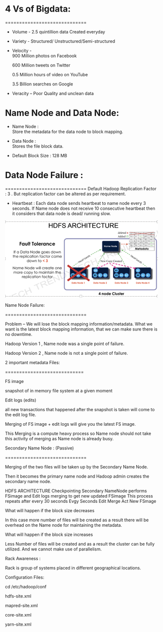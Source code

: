 # 4 Vs of Bigdata: 
============================= 

* Volume  - 2.5 quintillion data Created everyday  

* Variety  - Structured/ Unstructured/Semi-structured  

* Velocity -  
    900 Million photos on Facebook 

    600 Million tweets on Twitter 

    0.5 Million hours of video on YouTube 

    3.5 Billion searches on Google 

* Veracity – Poor Quality and unclean data 

 

# Name Node and Data Node: 
* Name Node :  
    Store the metadata for the data node to block mapping. 

* Data Node :  
    Stores the file block data. 

* Default Block Size : 128 MB 

# Data Node Failure : 
============================= 
Default Hadoop Replication Factor : 3  . But replication factor can be altered as per requirement.   

* Heartbeat : 
Each data node sends heartbeat to name node every 3 seconds. If Name node does not receive 10 consecutive heartbeat then it considers that data node is dead/ running slow.  

![alt text](image.png)

Name Node Failure: 

============================= 

 

Problem – We will lose the block mapping information/metadata. What we want is the latest block mapping information, that we can make sure there is no downtime. 

 

Hadoop Version 1 , Name node was  a single point of failure. 

Hadoop Version 2 , Name node is not a single point of failure.  

 

 

2 important metadata Files: 

============================ 

 

FS image 

 snapshot of in memory file system at a given moment 

Edit logs (edits)  

all new transactions that happened after the snapshot is taken will come to the edit log file. 

 

Merging of FS image + edit logs will give you the latest FS image.  

This Merging is a compute heavy process so Name node should not take this activity of merging as Name node is already busy.  

 

 

Secondary Name Node : (Passive) 

============================= 

Merging of the two files will be taken up by the Secondary Name Node.  

Then it becomes the primary name node and Hadoop admin creates the secondary name node. 

 

HDFS ARCHITECTURE 
Checkpointing 
Secondary NameNode 
performs FSimage and Edit 
logs merging to get new 
updated FSimage 
This process repeats after 
every 30 seconds 
Evgy Seconds 
Edit 
Merge Act 
New FSmage 
 

 

What will happen if the block size decreases  

 

In this case more number of files will be created as a result there will be overhead on the Name node for maintaining the metadata.  

 

What will happen if the block size increases 

 

Less Number of files will be created and as a result the cluster can be fully utilized. And we cannot make use of parallelism.  

 

 

Rack Awareness : 

 

Rack is group of systems placed in different geographical locations. 

 

Configuration Files: 

 

cd /etc/hadoop/conf  

 

 hdfs-site.xml 

 mapred-site.xml 

 core-site.xml 

 yarn-site.xml 